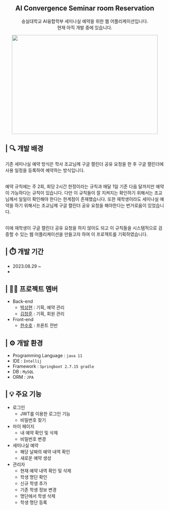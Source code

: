 <div align="center">
  <h2>AI Convergence Seminar room Reservation</h2>
  숭실대학교 AI융합학부 세미나실 예약을 위한 웹 어플리케이션입니다.<br>
  현재 아직 개발 중에 있습니다.
</div>
<p align="center"><img src="https://img.freepik.com/free-vector/appointment-booking-with-calendar_52683-39831.jpg?w=1060&t=st=1696960629~exp=1696961229~hmac=f7b47ddf5aed11fa5f4591190bef3d3c042b0b90e5534fadf7311921817a1d77" width="462" height="313"></p>


## | 🔍 개발 배경
기존 세미나실 예약 방식은 학사 조교님께 구글 캘린더 공유 요청을 한 후 구글 캘린더에 사용 일정을 등록하여 예약하는 방식입니다.<br><br>

예약 규칙에는 주 2회, 회당 2시간 한정이라는 규칙과 매달 1일 기준 다음 달까지만 예약이 가능하다는 규칙이 있습니다. 다만 이 규칙들이 잘 지켜지는 확인하기 위해서는 조교님께서 일일이 확인해야 한다는 한계점이 존재했습니다.
또한 재학생이라도 세미나실 예약을 하기 위해서는 조교님께 구글 캘린더 공유 요청을 해야한다는 번거로움이 있었습니다.<br><br>

이에 재학생이 구글 캘린더 공유 요청을 하지 않아도 되고 이 규칙들을 시스템적으로 검증할 수 있는 웹 어플리케이션을 만들고자 하여 이 프로젝트를 기획하였습니다.


## | ⏱️ 개발 기간
- 2023.08.29 ~
- 

## | 👬🏻 프로젝트 멤버
- Back-end
  - [박상현](https://github.com/Sanghyun124) : 기획, 예약 관리
  - [김창훈](https://github.com/C-H-Kim) : 기획, 회원 관리
- Front-end
  - [한수호](https://github.com/unbroken2650) : 프론트 전반


## | ⚙️ 개발 환경
- Programming Language : `java 11`
- IDE : `Intellij`
- Framework : `Springboot 2.7.15 gradle`
- DB : `MySQL`
- ORM : `JPA`


## | 💡 주요 기능
- 로그인
  - JWT를 이용한 로그인 기능
  - 비밀번호 찾기
- 마이 페이지
  - 내 예약 확인 및 삭제
  - 비밀번호 변경
- 세미나실 예약
  - 해당 날짜의 예약 내역 확인
  - 새로운 예약 생성
- 관리자
  - 현재 예약 내역 확인 및 삭제
  - 학생 명단 확인
  - 신규 학생 추가
  - 기존 학생 정보 변경
  - 명단에서 학생 삭제
  - 학생 명단 등록
